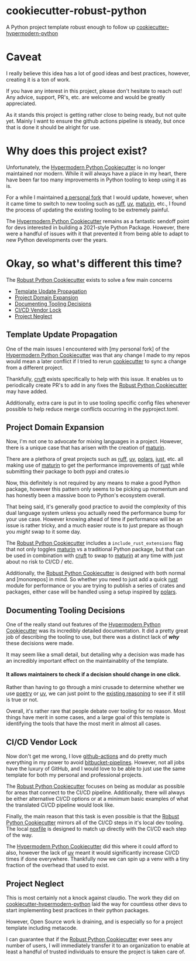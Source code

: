 # cookiecutter-robust-python

A Python project template robust enough to follow up [cookiecutter-hypermodern-python]

# Caveat

I really believe this idea has a lot of good ideas and best practices, however, creating it is a ton of work.

If you have any interest in this project, please don't hesitate to reach out!
Any advice, support, PR's, etc. are welcome and would be greatly appreciated.

As it stands this project is getting rather close to being ready, but not quite yet. Mainly I want to ensure the github actions pipeline is steady, but once that is done it should be alright for use.

# Why does this project exist?

Unfortunately, the [Hypermodern Python Cookiecutter] is no longer maintained nor modern.
While it will always have a place in my heart, there have been far too many improvements in Python tooling to keep using it as is.

For a while I maintained [a personal fork](https://github.com/56kyle/cookiecutter-hypermodern-python) that I would update, however, when it came time to switch
to new tooling such as [ruff], [uv], [maturin], etc., I found the process of updating the existing tooling to be extremely painful.

The [Hypermodern Python Cookiecutter] remains as a fantastic sendoff point for devs interested in building a 2021-style Python Package. However, there were
a handful of issues with it that prevented it from being able to adapt to new Python developments over the years.

# Okay, so what's different this time?

The [Robust Python Cookiecutter] exists to solve a few main concerns

- [Template Update Propagation](#template-update-propagation)
- [Project Domain Expansion](#project-domain-expansion)
- [Documenting Tooling Decisions](#documenting-tooling-decisions)
- [CI/CD Vendor Lock](#cicd-vendor-lock)
- [Project Neglect](#project-neglect)

## Template Update Propagation

One of the main issues I encountered with [my personal fork] of the [Hypermodern Python Cookiecutter] was that any change
I made to my repos would mean a later conflict if I tried to rerun [cookiecutter] to sync a change from a different project.

Thankfully, [cruft] exists specifically to help with this issue. It enables us to periodically create PR's to add in any fixes
the [Robust Python Cookiecutter] may have added.

Additionally, extra care is put in to use tooling specific config files whenever possible to help reduce merge conflicts occurring
in the pyproject.toml.

## Project Domain Expansion

Now, I'm not one to advocate for mixing languages in a project. However, there is a unique case that has arisen with the creation of [maturin].

There are a plethora of great projects such as [ruff], [uv], [polars], [just], etc. all making use of [maturin] to get the performance improvements of [rust] while
submitting their package to both pypi and crates.io

Now, this definitely is not required by any means to make a good Python package, however this pattern only seems to be picking up momentum and has honestly been a massive boon
to Python's ecosystem overall.

That being said, it's generally good practice to avoid the complexity of this dual language system unless you actually need the performance bump for your use case. However knowing ahead of time if performance
will be an issue is rather tricky, and a much easier route is to just prepare as though you _might_ swap to it some day.

The [Robust Python Cookiecutter] includes a `include_rust_extensions` flag that not only toggles [maturin] vs a traditional Python package,
but that can be used in combination with [cruft] to swap to [maturin] at any time with just about no risk to CI/CD / etc.

Additionally, the [Robust Python Cookiecutter] is designed with both normal and [monorepos] in mind. So whether you need to just add
a quick [rust] module for performance or you are trying to publish a series of crates and packages, either case will be handled using a setup inspired by [polars].

## Documenting Tooling Decisions

One of the really stand out features of the [Hypermodern Python Cookiecutter] was its incredibly detailed documentation.
It did a pretty great job of describing the tooling to use, but there was a distinct lack of **_why_** these decisions were made.

It may seem like a small detail, but detailing why a decision was made has an incredibly important effect on the maintainablity of the template.

#### **It allows maintainers to check if a decision should change in one click.**

Rather than having to go through a mini crusade to determine whether we use [poetry] or [uv], we can just point to the
[existing reasoning](https://cookiecutter-robust-python.readthedocs.io/en/latest/topics/02_dependency_management.md#option-2--term--poetry) to see if it still is true or not.

Overall, it's rather rare that people debate over tooling for no reason. Most things have merit in some cases, and a large goal of this template is identifying the tools that have the most merit in almost all cases.

## CI/CD Vendor Lock

Now don't get me wrong, I love [github-actions] and do pretty much everything in my power to avoid [bitbucket-pipelines].
However, not all jobs have the luxury of GitHub, and I would love to be able to just use the same template for both my personal and professional projects.

The [Robust Python Cookiecutter] focuses on being as modular as possible for areas that connect to the CI/CD pipeline. Additionally, there will always be either alternative
CI/CD options or at a minimum basic examples of what the translated CI/CD pipeline would look like.

Finally, the main reason that this task is even possible is that the [Robust Python Cookiecutter] mirrors all of the CI/CD steps in it's local dev tooling.
The local [noxfile] is designed to match up directly with the CI/CD each step of the way.

The [Hypermodern Python Cookiecutter] did this where it could afford to also, however the lack of [uv] meant it would significantly increase CI/CD times if done everywhere.
Thankfully now we can spin up a venv with a tiny fraction of the overhead that used to exist.

## Project Neglect

This is most certainly not a knock against claudio. The work they did on [cookiecutter-hypermodern-python] laid the way for countless other devs to start
implementing best practices in their python packages.

However, Open Source work is draining, and is especially so for a project template including metacode.

I can guarantee that if the [Robust Python Cookiecutter] ever sees any number of users, I will immediately transfer it to an organization to enable at least a handful
of trusted individuals to ensure the project is taken care of.

[bitbucket-pipelines]: https://support.atlassian.com/bitbucket-cloud/docs/write-a-pipe-for-bitbucket-pipelines/
[cookiecutter]: https://cookiecutter.readthedocs.io/en/stable/
[cookiecutter-hypermodern-python]: https://github.com/cjolowicz/cookiecutter-hypermodern-python
[cookiecutter-robust-python]: https://github.com/56kyle/cookiecutter-robust-python
[cruft]: https://cruft.github.io/cruft/
[github-actions]: https://docs.github.com/en/actions
[hypermodern python cookiecutter]: https://github.com/cjolowicz/cookiecutter-hypermodern-python
[just]: https://github.com/casey/just?tab=readme-ov-fil
[maturin]: https://github.com/PyO3/maturin
[noxfile]: https://github.com/56kyle/cookiecutter-robust-python/blob/main/%7B%7Bcookiecutter.project_name%7D%7D/noxfile.py
[poetry]: https://python-poetry.org/docs/
[polars]: https://github.com/pola-rs/polars
[robust python cookiecutter]: https://github.com/56kyle/cookiecutter-robust-python
[ruff]: https://docs.astral.sh/ruff/
[rust]: https://www.rust-lang.org/learn
[rye]: https://rye.astral.sh/
[uv]: https://docs.astral.sh/uv/
